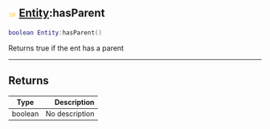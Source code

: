 ## ![shared](../../.gitbook/assets/shared.png) [Entity](https://iaswiki.rawr.dev/readme/entity):hasParent

```lua
boolean Entity:hasParent()
```

Returns true if the ent has a parent

------
## Returns

| Type   | Description |
| ------ | ----------: |
| boolean | No description |

